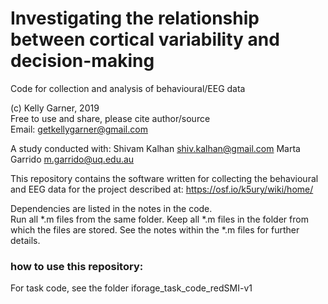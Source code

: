 # Investigating the relationship between cortical variability and decision-making   


Code for collection and analysis of behavioural/EEG data 

(c) Kelly Garner, 2019  
Free to use and share, please cite author/source  
Email: getkellygarner@gmail.com

A study conducted with: 
Shivam Kalhan shiv.kalhan@gmail.com
Marta Garrido m.garrido@uq.edu.au

This repository contains the software written for collecting the behavioural and EEG data for the project described at:
https://osf.io/k5ury/wiki/home/

Dependencies are listed in the notes in the code.  
Run all *.m files from the same folder. Keep all *.m files in the folder from which the files are stored. See the notes within the *.m files for further details.  

### how to use this repository:  
For task code, see the folder iforage_task_code_redSMI-v1  